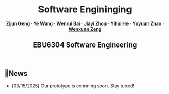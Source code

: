 <!-- PROJECT LOGO -->
<p align="center">
  <h1 align="center">Software Engininging</h1>
  <p align="center">
    <a href="http://39.108.48.32/mipl/news/news.php?id=EGgengzijun"><strong>Zijun Geng</strong></a>
    ·
    <a href="https://github.com/HeYihui-Amos"><strong>Ye Wang</strong></a>
    ·
    <a href="https://github.com/HeYihui-Amos"><strong>Wenrui Bai</strong></a>
    ·
    <a href="https://github.com/HeYihui-Amos"><strong>Jiayi Zhou</strong></a>
    ·
    <a href="https://github.com/HeYihui-Amos"><strong>Yihui He</strong></a>
    ·
    <a href="https://github.com/HeYihui-Amos"><strong>Yuyuan Zhao</strong></a>
    ·
    <a href="https://github.com/HeYihui-Amos"><strong>Wenxuan Zeng</strong></a>
  </p>
  <h2 align="center">EBU6304 Software Engineering</h2>
<div align="center"></div>
<p align="center">
<br>

## 📣News
- [03/15/2025] Our prototype is comming soon. Stay tuned! 

